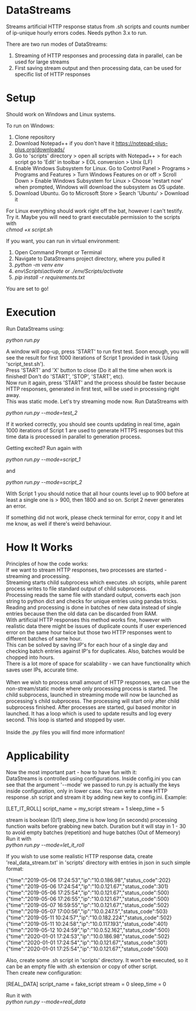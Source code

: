 # DataStreams

Streams artificial HTTP response status from .sh scripts and counts number of ip-unique hourly errors codes. Needs python 3.x to run.

There are two run modes of DataStreams:
1) Streaming of HTTP responses and processing data in parallel, can be used for large streams
2) First saving stream output and then processing data, can be used for specific list of HTTP responses

# Setup

Should work on Windows and Linux systems.

To run on Windows:
1) Clone repository
2) Download Notepad++ if you don't have it https://notepad-plus-plus.org/downloads/
3) Go to 'scripts' directory > open all scripts with Notepad++ > for each script go to 'Edit' in toolbar > EOL conversion > Unix (LF)
4) Enable Windows Subsystem for Linux. Go to Control Panel > Programs > Programs and Features > Turn Windows Features on or off > 
Scroll Down > Enable Windows Subsystem for Linux > Choose 'restart now' when prompted, Windows will download the subsystem as OS update.
5) Download Ubuntu. Go to Microsoft Store > Search 'Ubuntu' > Download it

For Linux everything should work right off the bat, however I can't testify. Try it.
Maybe you will need to grant executable permission to the scripts with <br>
*chmod +x script.sh*

If you want, you can run in virtual environment:
1) Open Command Prompt or Terminal
2) Navigate to DataStreams project directory, where you pulled it
3) *python -m venv env*
4) *env\Scripts\activate* or *./env/Scripts/activate*
5) *pip install -r requirements.txt*

You are set to go!

# Execution

Run DataStreams using:

*python run.py*

A window will pop-up, press 'START' to run first test. Soon enough, you will see the result for first 1000 iterations of Script 1 provided in task (Using 'script_test.sh').<br> 
Press 'START' and 'X' button to close (Do it all the time when work is finished! Don't do 'START', 'STOP', 'START', etc).<br>
Now run it again, press 'START' and the process should be faster because HTTP responses, generated in first test, will be used in processing right away. <br>
This was static mode. Let's try streaming mode now. Run DataStreams with 

*python run.py --mode=test_2*

If it worked correctly, you should see counts updating in real time, again 1000 iterations of Script 1 are used to generate HTTPS responses but this time data is processed
in parallel to generation process.

Getting excited? Run again with 

*python run.py --mode=script_1*

and 

*python run.py --mode=script_2*

With Script 1 you should notice that all hour counts level up to 900 before at least a single one is > 900, then 1800 and so on.
Script 2 never generates an error.

If something did not work, please check terminal for error, copy it and let me know, as well if there's weird behaviour.

# How It Works

Principles of how the code works: <br>
If we want to stream HTTP responses, two processes are started - streaming and processing.<br>
Streaming starts child subprocess which executes .sh scripts, while parent process writes to file standard output of child subprocess.<br>
Processing reads the same file with standard output, converts each json string to python dict and checks for unique entries using pandas tricks.<br>
Reading and processing is done in batches of new data instead of single entries because then the old data can be discarded from RAM. <br>
With artificial HTTP responses this method works fine, however with realistic data there might be issues of duplicate counts if user experienced error
on the same hour twice but those two HTTP responses went to different batches of same hour.<br>
This can be solved by saving IP's for each hour of a single day and checking batch entries against IP's for duplicates. Also, batches would be chopped into hours. <br>
There is a lot more of space for scalability - we can have functionality which saves user IPs, accurate time. <br><br>
When we wish to process small amount of HTTP responses, we can use the non-stream/static mode where only processing process is started. The child subprocess, launched
in streaming mode will now be launched as processing's child subprocess. The processing will start only after child subprocess finished.
After processes are started, gui based monitor in launched. It has a loop which is used to update results and log every second. This loop is started and stopped by user.<br><br>
Inside the .py files you will find more information!

# Applicability

Now the most important part - how to have fun with it:<br>
DataStreams is controlled using configurations. Inside config.ini you can see that the argument '--mode' we passed to run.py is actually the keys inside configuration, only in lower case.
You can write a new HTTP response .sh script and stream it by adding new key to config.ini. Example:

[LET_IT_ROLL]
script_name = my_script
stream = 1
sleep_time = 5

stream is boolean (0/1)
sleep_time is how long (in seconds) processing function waits before grabbing new batch. 
Duration but it will stay in 1 - 30 to avoid empty batches (repetition) and huge batches (Out of Memeory)
Run it with<br> 
*python run.py --mode=let_it_roll*

If you wish to use some realistic HTTP response data, create 'real_data_stream.txt' in 'scripts' directory with entries in json in such simple format:

{"time":"2019-05-06 17:24:53","ip":"10.0.186.98","status_code":202}
{"time":"2019-05-06 17:24:54","ip":"10.0.121.67","status_code":301}
{"time":"2019-05-06 17:25:54","ip":"10.0.121.67","status_code":500}
{"time":"2019-05-06 17:26:55","ip":"10.0.121.67","status_code":500}
{"time":"2019-05-07 16:59:55","ip":"10.0.121.67","status_code":502}
{"time":"2019-05-07 17:00:56","ip":"10.0.247.5","status_code":503}
{"time":"2019-05-11 10:24:57","ip":"10.0.182.224","status_code":502}
{"time":"2019-05-11 10:24:58","ip":"10.0.117.193","status_code":401}
{"time":"2019-05-12 10:24:59","ip":"10.0.52.162","status_code":500}
{"time":"2020-01-01 17:24:53","ip":"10.0.186.98","status_code":502}
{"time":"2020-01-01 17:24:54","ip":"10.0.121.67","status_code":301}
{"time":"2020-01-01 17:25:54","ip":"10.0.121.67","status_code":500}

Also, create some .sh script in 'scripts' directory. It won't be executed, so it can be an empty file with .sh extension or copy of other script.<br>
Then create new configuration:

[REAL_DATA]
script_name = fake_script
stream = 0
sleep_time = 0

Run it with<br>
*python run.py --mode=real_data*
